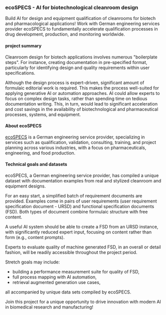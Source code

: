 ### ecoSPECS - AI for biotechnological cleanroom design

Build AI for design and equipment qualification of cleanrooms for biotech and pharmacological applications! Work with German engineering services provider ecoSPECS to fundamentally accelerate qualification processes in drug development, production, and monitoring worldwide.

#### project summary

Cleanroom design for biotech applications involves numerous "boilerplate steps". For instance, creating documentation in pre-specified format, particularly for identifying design and quality requirements within user specifications.

Although the design process is expert-driven, significant amount of formulaic editorial work is required. This makes the process well-suited for applying generative AI or automation approaches. AI could allow experts to focus on complex design tasks, rather than spending time on tedious documentation writing. This, in turn, would lead to significant acceleration and cost savings in the availability of biotechnological and pharmaceutical processes, systems, and equipment.

#### About ecoSPECS

[ecoSPECS](https://ecospecs.de/en/) is a German engineering service provider, specializing in services such as qualification, validation, consulting, training, and project planning across various industries, with a focus on pharmaceuticals, engineering, and food production.

#### Technical goals and datasets

ecoSPECS, a German engineering service provider, has compiled a unique dataset with documentation examples from real and stylized cleanroom and equipment designs. 

For an easy start, a simplified batch of requirement documents are provided. Examples come in pairs of user requirements (user requirement specification document - URSD) and functional specification documents (FSD). Both types of document combine formulaic structure with free content.

A useful AI system should be able to create a FSD from an URSD instance, with significantly reduced expert input, focusing on content rather than form (e.g., content prompts).

Experts to evaluate quality of machine generated FSD, in an overall or detail fashion,
will be readily accessible throughout the project period.

Stretch goals may include:

* building a performance measurement suite for quality of FSD,
* full process mapping with AI automation,
* retrieval augmented generation use cases,

all accompanied by unique data sets compiled by ecoSPECS.

Join this project for a unique opportunity to drive innovation with modern AI in biomedical research and manufacturing!
